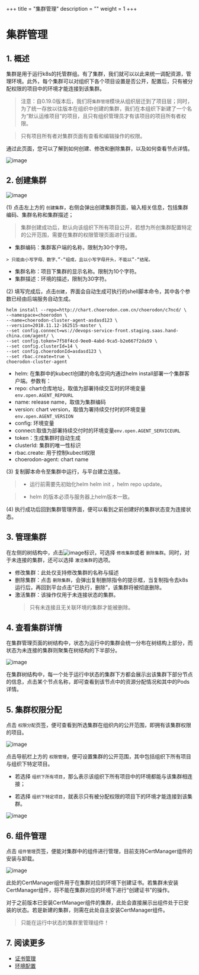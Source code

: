 +++
title = "集群管理"
description = ""
weight = 1
+++

# 集群管理


## 1. 概述

集群是用于运行k8s的托管群组。有了集群，我们就可以以此来统一调配资源，管理环境。此外，每个集群可以对组织下各个项目设置是否公开，配置后，只有被分配权限的项目中的环境才能连接到该集群。
<blockquote class="warning"> 

注意：自0.19.0版本后，我们将`集群管理`模块从组织层迁到了项目层；同时，为了统一存放以往版本在组织中创建的集群，我们在本组织下新建了一个名为“默认运维项目”的项目，且只有组织管理员才有该项目的项目所有者权限。
</blockquote>


<blockquote class="note"> 

只有项目所有者对集群页面有查看和编辑操作的权限。
</blockquote>

通过此页面，您可以了解到如何创建、修改和删除集群，以及如何查看节点详情。

![image](/docs/user-guide/deploy/cluster/image/cluster-management-01.jpg)

## 2. 创建集群

![image](/docs/user-guide/deploy/cluster/image/cluster-management-02.png)  


(1) 点击左上方的 `创建集群`，右侧会弹出创建集群页面，输入相关信息，包括集群编码、集群名称和集群描述；

   > 集群创建成功后，默认向该组织下所有项目公开，若想为所创集群配置特定的公开范围，需要在集群的权限管理页面进行设置。

   - 集群编码：集群客户端的名称，限制为30个字符。  

    > 只能由小写字母、数字、”-“组成，且以小写字母开头，不能以”-“结尾。
   - 集群名称：项目下集群的显示名称。限制为10个字符。
   - 集群描述：环境的描述，限制为30字符。  


(2) 填写完成后，点击`创建`，界面会自动生成可执行的shell脚本命令，其中各个参数已经由后端服务自动生成。  

	helm install --repo=http://chart.choerodon.com.cn/choerodon/c7ncd/ \
    --namespace=choerodon \
    --name=choerodon-cluster-agent-asdasd123 \
    --version=2018.11.12-162515-master \
    --set config.connect=ws://devops-service-front.staging.saas.hand-china.com/agent/ \
    --set config.token=7f58f4cd-9ee0-4abd-9ca5-b2e667f2da59 \
    --set config.clusterId=14 \
    --set config.choerodonId=asdasd123 \
    --set rbac.create=true \
    choerodon-cluster-agent
	
    
- helm: 在集群中的kubectl创建的命名空间内通过helm install部署一个集群客户端。参数有：
- repo: chart仓库地址，取值为部署持续交互时的环境变量`env.open.AGENT_REPOURL`
- name: release name，取值为集群编码
- version: chart version，取值为署持续交付时的环境变量`env.open.AGENT_VERSION`
- config: 环境变量
- connect:取值为部署持续交付时的环境变量`env.open.AGENT_SERVICEURL` 
- token：生成集群时自动生成
- clusterId: 集群的唯一性标识
- rbac.create: 用于控制kubectl权限     
- choerodon-agent: chart name

(3) 复制脚本命令至集群中运行，与平台建立连接。
  
   > - 运行前需要先初始化helm helm init ，helm repo update。
   
   > - helm 的版本必须与服务器上helm版本一致。

(4) 执行成功后回到集群管理界面，便可以看到之前创建好的集群状态变为连接状态。

## 3. 管理集群

在左侧的树结构中，点击![image](https://minio.choerodon.com.cn/knowledgebase-service/file_b53c0c1755864d7f9e3f7bb1f88b37fc_blob.png)标识，可选择 `修改集群`或者 `删除集群`。同时，对于未连接的集群，还可以选择 `激活集群`的选项。

 - 修改集群：此处仅支持修改集群的名称与描述
 - 删除集群：点击 `删除集群`，会弹出复制删除指令的提示框，当复制指令去k8s运行后，再回到平台点击“已执行，删除”，该集群将被彻底删除。   
 - 激活集群：该操作仅用于未连接状态的集群。  
   <blockquote class="note"> 只有未连接且无关联环境的集群才能被删除。
   </blockquote>

   

## 4. 查看集群详情

在集群管理页面的树结构中，状态为运行中的集群会统一分布在树结构上部分，而状态为未连接的集群则聚集在树结构的下半部分。

![image](/docs/user-guide/deploy/cluster/image/cluster-management-03.png)

在集群树结构中，每一个处于运行中状态的集群下方都会展示出该集群下部分节点的信息，点击某个节点名称，即可查看到该节点中的资源分配情况和其中的Pods详情。

## 5. 集群权限分配

点击 `权限分配`页签，便可查看到所选集群在组织内的公开范围，即拥有该集群权限的项目。

![image](/docs/user-guide/deploy/cluster/image/cluster-management-04.jpg)

点击导航栏上方的 `权限管理`，便可设置集群的公开范围，其中包括组织下所有项目与组织下特定项目。

- 若选择 `组织下所有项目`，那么表示该组织下所有项目中的环境都能与该集群相连接；

- 若选择 `组织下特定项目`，就表示只有被分配权限的项目下的环境才能连接到该集群。

![image](/docs/user-guide/deploy/cluster/image/cluster-management-05.png)    


## 6. 组件管理  

点击 `组件管理`页签，便能对集群中的组件进行管理，目前支持CertManager组件的安装与卸载。  

![image](/docs/user-guide/deploy/cluster/image/cluster-management-06.jpg)

此处的CertManager组件用于在集群对应的环境下创建证书。若集群未安装CertManager组件，将不能在集群对应的环境下进行“创建证书”的操作。  

对于之前版本已安装CertManager组件的集群，此处会直接展示出组件处于已安装的状态。若是新建的集群，则需在此处自主安装CertManager组件。

<blockquote class="warning">
只能在运行中状态的集群里管理组件！

</blockquote>


## 7. 阅读更多

- [证书管理](../certif-manage)
- [环境配置](../../env-config)